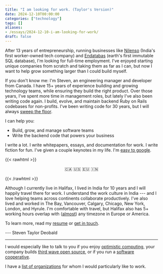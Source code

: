 ```yaml
---
title: "I am looking for work. (Taylor's Version)"
date: 2024-12-10T00:00:00
categories: ["technology"]
tags: []
aliases:
- /essays/2024-12-10-i-am-looking-for-work/
draft: false
---
```


After 13 years of entrepreneurship,
running businesses like
[Nilenso](https://nilenso.com/)
(India's first worker-owned tech company)
and
[Endatabas](https://www.endatabas.com/)
(earth's first immutable SQL database),
I'm looking for full-time employment.
I've enjoyed starting unique companies from scratch and taking them as far as I can, but now I want to help grow something larger than I could build myself.

If you don't know me: I'm Steven, an
engineering manager
and developer from Canada.
I have 15+ years of experience building and growing technology teams, while ensuring they build the right product.
Over those years, I've spent more time in management roles, but lately I've also been writing code again.
I build, evolve, and maintain backend Ruby on Rails codebases for non-profits.
I've been writing code for 30 years, but I will always
[sweep the floor](https://www.oreilly.com/library/view/apprenticeship-patterns/9780596806842/ch04.html#sweep_the_floor).

I can help you:

* Build, grow, and manage software teams
* Write the backend code that powers your business

I write a lot.
I write whitepapers, essays, and documentation for work.
I write fiction for fun.
I've given a couple keynotes in my life.
I'm [easy to google](https://www.google.com/?q=steven%20deobald).

{{< rawhtml >}}
    <p style="text-align: center;">🇨🇦 🇺🇸 🇪🇺 🇮🇳</p>
{{< /rawhtml >}}

Although I currently live in Halifax, I lived in India for 10 years and I will happily travel there for work.
I understand the work culture in India --- and I love helping teams across continents collaborate productively.
I've also lived and worked in The Bay, Vancouver, Calgary, Chicago, New York, London, and Hyrule.
I'm comfortable with travel, but Halifax also has 5+ working hours overlap with ([almost](https://www.youtube.com/watch?v=V0ApIp1P5Uk)) any timezone in Europe or America.

To learn more,
read my
[resume](/pdf/resume.pdf)
or [get in touch](mailto:steven@deobald.ca).

--- Steven Taylor Deobald

***

I would especially like to talk to you if
you enjoy
[optimistic computing](https://www.deobald.ca/essays/2024-12-09-optimistic-computing/),
your company builds
[third wave open source](https://www.deobald.ca/essays/2024-08-13-third-wave-commercial-open-source/),
or if you run a
[software cooperative](https://www.deobald.ca/essays/2014-11-02-what-is-a-software-cooperative/).

I have a [list of organizations](https://github.com/deobald/notes/blob/master/Places%20I%20Would%20Like%20To%20Work.md)
for whom I would particularly like to work.
